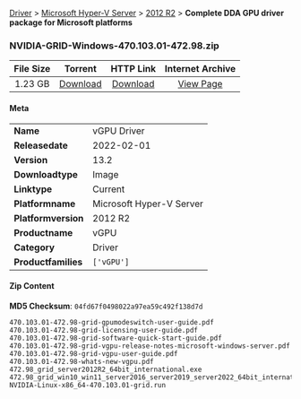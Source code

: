 
[Driver](/README.md)  >  [Microsoft Hyper-V Server](/index/Driver/Microsoft_Hyper-V_Server.md)  >  [2012 R2](/index/Driver/Microsoft_Hyper-V_Server/2012_R2.md)  >  **Complete DDA GPU driver package for Microsoft platforms**


### NVIDIA-GRID-Windows-470.103.01-472.98.zip

| **File Size** | **Torrent**  | **HTTP Link** | **Internet Archive** |
|:-------------:|:------------:|:-------------:|:--------------------:|
| 1.23 GB |  [Download](https://archive.org/download/nvgpu_NVIDIA-GRID-Windows-470.103.01-472.98.zip_fz72mdyl/nvgpu_NVIDIA-GRID-Windows-470.103.01-472.98.zip_fz72mdyl_archive.torrent)       | [Download](https://archive.org/compress/nvgpu_NVIDIA-GRID-Windows-470.103.01-472.98.zip_fz72mdyl) | [View Page](https://archive.org/details/nvgpu_NVIDIA-GRID-Windows-470.103.01-472.98.zip_fz72mdyl)       |

#### Meta

<table>
<tr><td><strong>Name</strong></td><td>vGPU Driver</td></tr>
<tr><td><strong>Releasedate</strong></td><td>2022-02-01</td></tr>
<tr><td><strong>Version</strong></td><td>13.2</td></tr>
<tr><td><strong>Downloadtype</strong></td><td>Image</td></tr>
<tr><td><strong>Linktype</strong></td><td>Current</td></tr>
<tr><td><strong>Platformname</strong></td><td>Microsoft Hyper-V Server</td></tr>
<tr><td><strong>Platformversion</strong></td><td>2012 R2</td></tr>
<tr><td><strong>Productname</strong></td><td>vGPU</td></tr>
<tr><td><strong>Category</strong></td><td>Driver</td></tr>
<tr><td><strong>Productfamilies</strong></td><td><code>['vGPU']</code></td></tr>
</table>

#### Zip Content

**MD5 Checksum**: `04fd67f0498022a97ea59c492f138d7d`

```text
470.103.01-472.98-grid-gpumodeswitch-user-guide.pdf
470.103.01-472.98-grid-licensing-user-guide.pdf
470.103.01-472.98-grid-software-quick-start-guide.pdf
470.103.01-472.98-grid-vgpu-release-notes-microsoft-windows-server.pdf
470.103.01-472.98-grid-vgpu-user-guide.pdf
470.103.01-472.98-whats-new-vgpu.pdf
472.98_grid_server2012R2_64bit_international.exe
472.98_grid_win10_win11_server2016_server2019_server2022_64bit_international.exe
NVIDIA-Linux-x86_64-470.103.01-grid.run
```